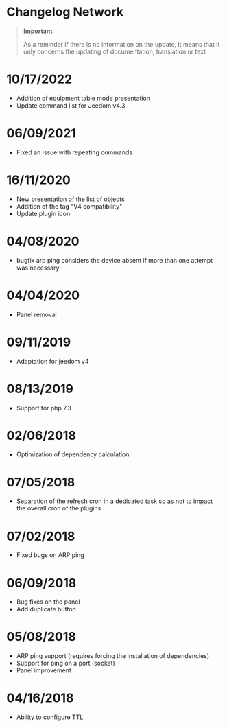 # Changelog Network

>**Important**
>
>As a reminder if there is no information on the update, it means that it only concerns the updating of documentation, translation or text

# 10/17/2022

- Addition of equipment table mode presentation
- Update command list for Jeedom v4.3

# 06/09/2021

- Fixed an issue with repeating commands

# 16/11/2020

- New presentation of the list of objects
- Addition of the tag "V4 compatibility"
- Update plugin icon

# 04/08/2020

- bugfix arp ping considers the device absent if more than one attempt was necessary

# 04/04/2020

- Panel removal

# 09/11/2019

- Adaptation for jeedom v4

# 08/13/2019

- Support for php 7.3

# 02/06/2018

- Optimization of dependency calculation

# 07/05/2018

- Separation of the refresh cron in a dedicated task so as not to impact the overall cron of the plugins

# 07/02/2018

- Fixed bugs on ARP ping

# 06/09/2018

- Bug fixes on the panel
- Add duplicate button

# 05/08/2018

- ARP ping support (requires forcing the installation of dependencies)
- Support for ping on a port (socket)
- Panel improvement

# 04/16/2018

- Ability to configure TTL
